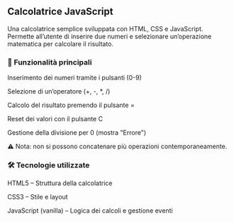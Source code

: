 ## Calcolatrice JavaScript

Una calcolatrice semplice sviluppata con HTML, CSS e JavaScript.
Permette all’utente di inserire due numeri e selezionare un’operazione matematica per calcolare il risultato.

### 🎯 Funzionalità principali

Inserimento dei numeri tramite i pulsanti (0-9)

Selezione di un’operatore (+, -, *, /)

Calcolo del risultato premendo il pulsante =

Reset dei valori con il pulsante C

Gestione della divisione per 0 (mostra "Errore")

⚠️ Nota: non si possono concatenare più operazioni contemporaneamente.

  
### 🛠 Tecnologie utilizzate

HTML5 – Struttura della calcolatrice

CSS3 – Stile e layout

JavaScript (vanilla) – Logica dei calcoli e gestione eventi

